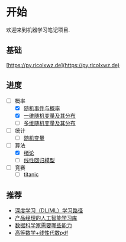 # 开始

欢迎来到机器学习笔记项目.

## 基础

[https://py.ricolxwz.de](https://py.ricolxwz.de)

## 进度

- [ ] 概率
    - [x] [随机事件与概率](/概率/随机事件与概率)
    - [x] [一维随机变量及其分布](/概率/一维随机变量及其分布)
    - [ ] [多维随机变量及其分布](/概率/多维随机变量及其分布)
- [ ] 统计
    - [ ] [随机变量](/统计/随机变量)
- [ ] 算法
    - [x] [绪论](/算法/绪论)
    - [ ] [线性回归模型](/算法/线性回归模型)
- [ ] 竞赛
    - [ ] [titanic](/竞赛/titanic)

## 推荐

- [深度学习（DL/ML）学习路径](https://github.com/loveunk/machine-learning-deep-learning-notes/tree/master?tab=readme-ov-file)
- [产品经理的人工智能学习库](https://easyai.tech/)
- [数据科学家需要哪些能力](https://cn.linkedin.com/pulse/%E6%95%B0%E6%8D%AE%E7%A7%91%E5%AD%A6%E5%AE%B6%E9%9C%80%E8%A6%81%E5%93%AA%E4%BA%9B%E8%83%BD%E5%8A%9B-song-xue)
- [高等数学+线性代数pdf](https://share.ricolxwz.io/machine-learning/math/kaoyanshuxue.pdf)